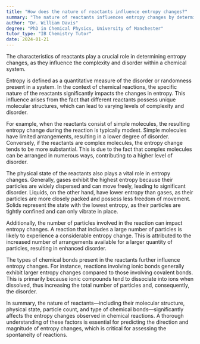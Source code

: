 ```yaml
---
title: "How does the nature of reactants influence entropy changes?"
summary: "The nature of reactants influences entropy changes by determining the complexity and disorder of the system."
author: "Dr. William Davis"
degree: "PhD in Chemical Physics, University of Manchester"
tutor_type: "IB Chemistry Tutor"
date: 2024-01-21
---
```


The characteristics of reactants play a crucial role in determining entropy changes, as they influence the complexity and disorder within a chemical system.

Entropy is defined as a quantitative measure of the disorder or randomness present in a system. In the context of chemical reactions, the specific nature of the reactants significantly impacts the changes in entropy. This influence arises from the fact that different reactants possess unique molecular structures, which can lead to varying levels of complexity and disorder.

For example, when the reactants consist of simple molecules, the resulting entropy change during the reaction is typically modest. Simple molecules have limited arrangements, resulting in a lower degree of disorder. Conversely, if the reactants are complex molecules, the entropy change tends to be more substantial. This is due to the fact that complex molecules can be arranged in numerous ways, contributing to a higher level of disorder.

The physical state of the reactants also plays a vital role in entropy changes. Generally, gases exhibit the highest entropy because their particles are widely dispersed and can move freely, leading to significant disorder. Liquids, on the other hand, have lower entropy than gases, as their particles are more closely packed and possess less freedom of movement. Solids represent the state with the lowest entropy, as their particles are tightly confined and can only vibrate in place.

Additionally, the number of particles involved in the reaction can impact entropy changes. A reaction that includes a large number of particles is likely to experience a considerable entropy change. This is attributed to the increased number of arrangements available for a larger quantity of particles, resulting in enhanced disorder.

The types of chemical bonds present in the reactants further influence entropy changes. For instance, reactions involving ionic bonds generally exhibit larger entropy changes compared to those involving covalent bonds. This is primarily because ionic compounds tend to dissociate into ions when dissolved, thus increasing the total number of particles and, consequently, the disorder.

In summary, the nature of reactants—including their molecular structure, physical state, particle count, and type of chemical bonds—significantly affects the entropy changes observed in chemical reactions. A thorough understanding of these factors is essential for predicting the direction and magnitude of entropy changes, which is critical for assessing the spontaneity of reactions.
    